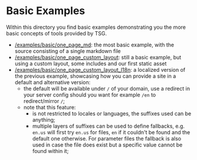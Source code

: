 # Basic Examples

Within this directory you find basic examples demonstrating you the more
basic concepts of tools provided by TSG.

- [/examples/basic/one_page_md](/examples/basic/one_page_md):
  the most basic example, with the source consisting of a single markdown file
- [/examples/basic/one_page_custom_layout](/examples/basic/one_page_custom_layout):
  still a basic example, but using a custom layout, some includes and our first static asset
- [/examples/basic/one_page_custom_layout_l18n](/examples/basic/one_page_custom_layout_l18n):
  a localized version of the previous example, showcasing how you can provide a site in a default
  and alternative version:
    - the default will be available under `/` of your domain, use a redirect in your server config
      should you want for example `/en` to redirect/mirror `/`;
    - note that this feature:
        - is not restricted to locales or languages, the suffixes used can be anything;
        - multiple layers of suffixes can be used to define fallbacks, e.g. `en.us` will first try `en.us` for files,
          `en` if it couldn't be found and the default one otherwise. For parameter files the fallback is also used
          in case the file does exist but a specific value cannot be found within it;
